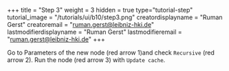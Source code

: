 +++
title = "Step 3"
weight = 3
hidden = true
type="tutorial-step"
tutorial_image = "/tutorials/ui/b10/step3.png"
creatordisplayname = "Ruman Gerst"
creatoremail = "ruman.gerst@leibniz-hki.de"
lastmodifierdisplayname = "Ruman Gerst"
lastmodifieremail = "ruman.gerst@leibniz-hki.de"
+++

Go to Parameters of the new node (red arrow 1)and check `Recursive` (red arrow 2). Run the node (red arrow 3) with `Update cache`.